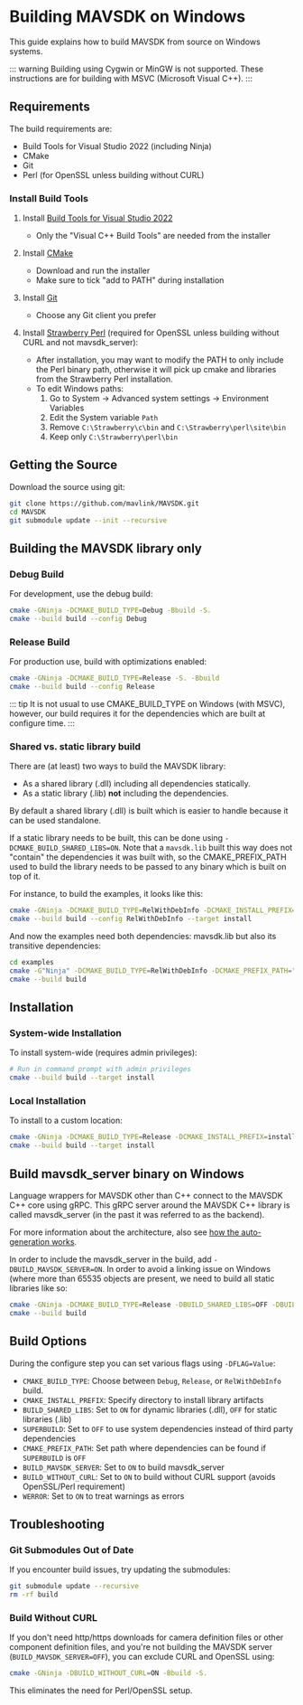 # Building MAVSDK on Windows

This guide explains how to build MAVSDK from source on Windows systems.

::: warning
Building using Cygwin or MinGW is not supported. These instructions are for building with MSVC (Microsoft Visual C++).
:::

## Requirements

The build requirements are:
- Build Tools for Visual Studio 2022 (including Ninja)
- CMake
- Git
- Perl (for OpenSSL unless building without CURL)

### Install Build Tools

1. Install [Build Tools for Visual Studio 2022](https://www.visualstudio.com/downloads/)
   - Only the "Visual C++ Build Tools" are needed from the installer
   
2. Install [CMake](https://cmake.org/download/)
   - Download and run the installer
   - Make sure to tick "add to PATH" during installation

3. Install [Git](https://git-scm.com/download/win)
   - Choose any Git client you prefer

4. Install [Strawberry Perl](https://strawberryperl.com/) (required for OpenSSL unless building without CURL and not mavsdk_server):
   - After installation, you may want to modify the PATH to only include the Perl binary path, otherwise it will pick up cmake and libraries from the Strawberry Perl installation.
   - To edit Windows paths:
     1. Go to System -> Advanced system settings -> Environment Variables
     2. Edit the System variable `Path`
     3. Remove `C:\Strawberry\c\bin` and `C:\Strawberry\perl\site\bin`
     4. Keep only `C:\Strawberry\perl\bin`

## Getting the Source

Download the source using git:
```bash
git clone https://github.com/mavlink/MAVSDK.git
cd MAVSDK
git submodule update --init --recursive
```

## Building the MAVSDK library only

### Debug Build

For development, use the debug build:
```bash
cmake -GNinja -DCMAKE_BUILD_TYPE=Debug -Bbuild -S.
cmake --build build --config Debug
```

### Release Build

For production use, build with optimizations enabled:

```bash
cmake -GNinja -DCMAKE_BUILD_TYPE=Release -S. -Bbuild
cmake --build build --config Release
```

::: tip
It is not usual to use CMAKE_BUILD_TYPE on Windows (with MSVC), however, our build requires it for the dependencies which are built at configure time.
:::

### Shared vs. static library build

There are (at least) two ways to build the MAVSDK library:
- As a shared library (.dll) including all dependencies statically.
- As a static library (.lib) **not** including the dependencies.

By default a shared library (.dll) is built which is easier to handle because it can be used standalone.

If a static library needs to be built, this can be done using `-DCMAKE_BUILD_SHARED_LIBS=ON`.
Note that a `mavsdk.lib` built this way does not "contain" the dependencies it was built with, so the CMAKE_PREFIX_PATH used to build the library needs to be passed to any binary which is built on top of it.

For instance, to build the examples, it looks like this:

```bash
cmake -GNinja -DCMAKE_BUILD_TYPE=RelWithDebInfo -DCMAKE_INSTALL_PREFIX=install -DBUILD_MAVSDK_SERVER=ON -DBUILD_SHARED_LIBS=OFF -DWERROR=ON -Bbuild -S.
cmake --build build --config RelWithDebInfo --target install
```

And now the examples need both dependencies: mavsdk.lib but also its transitive dependencies:

```bash
cd examples
cmake -G"Ninja" -DCMAKE_BUILD_TYPE=RelWithDebInfo -DCMAKE_PREFIX_PATH="../install;../build/third_party/install" -DCMAKE_INSTALL_PREFIX=install -Bbuild -S.
cmake --build build
```

## Installation

### System-wide Installation

To install system-wide (requires admin privileges):
```bash
# Run in command prompt with admin privileges
cmake --build build --target install
```

### Local Installation

To install to a custom location:
```bash
cmake -GNinja -DCMAKE_BUILD_TYPE=Release -DCMAKE_INSTALL_PREFIX=install -Bbuild -S.
cmake --build build --target install
```

## Build mavsdk_server binary on Windows

Language wrappers for MAVSDK other than C++ connect to the MAVSDK C++ core using gRPC. This gRPC server around the MAVSDK C++ library is called mavsdk_server (in the past it was referred to as the backend).

For more information about the architecture, also see [how the auto-generation works](../contributing/autogen.md).

In order to include the mavsdk_server in the build, add `-DBUILD_MAVSDK_SERVER=ON`. In order to avoid a linking issue on Windows (where more than 65535 objects are present, we need to build all static libraries like so:

```bash
cmake -GNinja -DCMAKE_BUILD_TYPE=Release -DBUILD_SHARED_LIBS=OFF -DBUILD_MAVSDK_SERVER=ON -Bbuild -S.
cmake --build build
```

## Build Options

During the configure step you can set various flags using `-DFLAG=Value`:

- `CMAKE_BUILD_TYPE`: Choose between `Debug`, `Release`, or `RelWithDebInfo` build.
- `CMAKE_INSTALL_PREFIX`: Specify directory to install library artifacts
- `BUILD_SHARED_LIBS`: Set to `ON` for dynamic libraries (.dll), `OFF` for static libraries (.lib)
- `SUPERBUILD`: Set to `OFF` to use system dependencies instead of third party dependencies
- `CMAKE_PREFIX_PATH`: Set path where dependencies can be found if `SUPERBUILD` is `OFF`
- `BUILD_MAVSDK_SERVER`: Set to `ON` to build mavsdk_server
- `BUILD_WITHOUT_CURL`: Set to `ON` to build without CURL support (avoids OpenSSL/Perl requirement)
- `WERROR`: Set to `ON` to treat warnings as errors

## Troubleshooting

### Git Submodules Out of Date

If you encounter build issues, try updating the submodules:
```bash
git submodule update --recursive
rm -rf build
```

### Build Without CURL

If you don't need http/https downloads for camera definition files or other component definition files, and you're not building the MAVSDK server (`BUILD_MAVSDK_SERVER=OFF`), you can exclude CURL and OpenSSL using:
```bash
cmake -GNinja -DBUILD_WITHOUT_CURL=ON -Bbuild -S.
```

This eliminates the need for Perl/OpenSSL setup. 